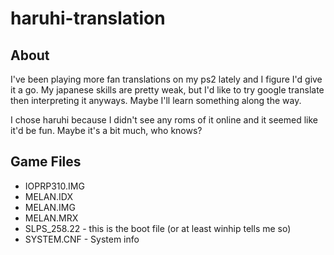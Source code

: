 # haruhi-translation

## About
I've been playing more fan translations on my ps2 lately and I figure I'd give it a go. My japanese skills are pretty weak, but I'd like to try google translate then interpreting it anyways. Maybe I'll learn something along the way.

I chose haruhi because I didn't see any roms of it online and it seemed like it'd be fun. Maybe it's a bit much, who knows?

## Game Files
* IOPRP310.IMG
* MELAN.IDX
* MELAN.IMG
* MELAN.MRX
* SLPS_258.22 - this is the boot file (or at least winhip tells me so)
* SYSTEM.CNF - System info
